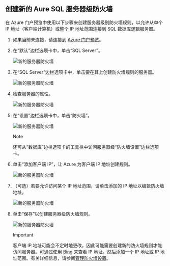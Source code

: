 <!--
includes/sql-database-create-new-server-firewall-portal.md

Latest Freshness check:  2016-08-01 , rickbyh.

As of circa 2016-04-11, the following topics might include this include:
articles/sql-database/sql-database-get-started-tutorial.md
articles/sql-database/sql-database-configure-firewall-settings

-->
## 创建新的 Aure SQL 服务器级防火墙

在 Azure 门户预览中使用以下步骤来创建服务器级别防火墙规则，以允许从单个 IP 地址（客户端计算机）或整个 IP 地址范围连接到 SQL 数据库逻辑服务器。

1. 如果当前未连接，请连接到 [Azure 门户预览](http://portal.azure.cn)。
2. 在“默认”边栏选项卡中，单击“SQL Server”。

      ![新的服务器防火墙](./media/sql-database-create-new-server-firewall-portal/sql-database-create-new-server-firewall-portal-1.png)  

3. 在“SQL Server”边栏选项卡中，单击要在其上创建防火墙规则的服务器。

     ![新的服务器防火墙](./media/sql-database-create-new-server-firewall-portal/sql-database-create-new-server-firewall-portal-2.png)  

4. 检查服务器的属性。

     ![新的服务器防火墙](./media/sql-database-create-new-server-firewall-portal/sql-database-create-new-server-firewall-portal-3.png)  

5. 在“设置”边栏选项卡中，单击“防火墙”。

     ![新的服务器防火墙](./media/sql-database-create-new-server-firewall-portal/sql-database-create-new-server-firewall-portal-4.png)  

     > [!NOTE]
     > 还可从“数据库”边栏选项卡的工具栏中访问服务器级“防火墙设置”边栏选项卡。

6. 单击“添加客户端 IP”，让 Azure 为客户端 IP 地址创建规则。

      ![新的服务器防火墙](./media/sql-database-create-new-server-firewall-portal/sql-database-create-new-server-firewall-portal-5.png)  

7. （可选）若要允许访问某个 IP 地址范围，请单击添加的 IP 地址以编辑防火墙地址。

      ![新的服务器防火墙](./media/sql-database-create-new-server-firewall-portal/sql-database-create-new-server-firewall-portal-6.png)  

8. 单击“保存”以创建服务器级防火墙规则。

     ![新的服务器防火墙](./media/sql-database-create-new-server-firewall-portal/sql-database-create-new-server-firewall-portal-7.png)  

    >[!IMPORTANT]
    > 客户端 IP 地址可能会不定时地更改，因此可能需要创建新的防火墙规则才能访问服务器。可通过使用 [Bing](http://www.bing.com/search?q=my%20ip%20address) 来查看 IP 地址。然后添加一个 IP 地址或 IP 地址范围。有关详细信息，请参阅[管理防火墙设置](../articles/sql-database/sql-database-configure-firewall-settings.md#manage-existing-server-level-firewall-rules-through-the-azure-portal)。

<!---HONumber=Mooncake_1010_2016-->
